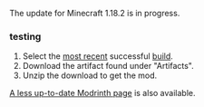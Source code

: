 The update for Minecraft 1.18.2 is in progress.

### testing
1. Select the [most recent](action.png) successful [build](https://github.com/auoeke/soulbound-armory/actions).
2. Download the artifact found under "Artifacts".
3. Unzip the download to get the mod.

[A less up-to-date Modrinth page](https://modrinth.com/mod/soulbound-armory) is also available.
